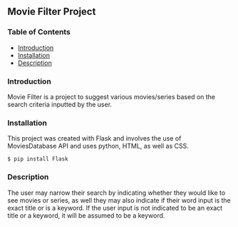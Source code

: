 ## Movie Filter Project

### Table of Contents              
* [Introduction](#Introduction)
* [Installation](#Installation)
* [Description](#Description)      
  
### Introduction                         
Movie Filter is a project to suggest various movies/series based on the search criteria inputted by the user.   
      
### Installation 
This project was created with Flask and involves the use of MoviesDatabase API and uses python, HTML, as well as CSS. 
```
$ pip install Flask                         
```                

### Description
The user may narrow their search by indicating whether they would like to see movies or series, as well they may also indicate if their word input is the exact title or is a keyword. If the user input is not indicated to be an exact title or a keyword, it will be assumed to be a keyword.                 